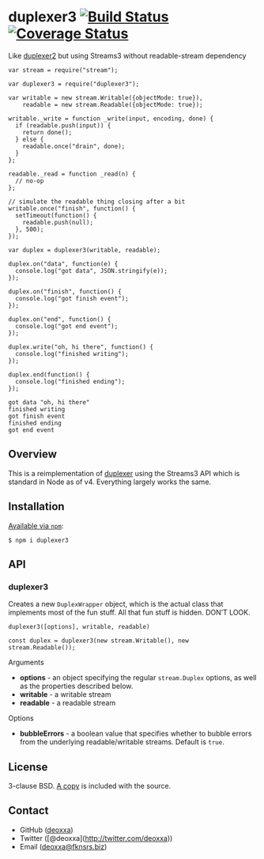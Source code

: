 duplexer3 [![Build Status](https://travis-ci.org/floatdrop/duplexer3.svg?branch=master)](https://travis-ci.org/floatdrop/duplexer3) [![Coverage Status](https://coveralls.io/repos/floatdrop/duplexer3/badge.svg?branch=master&service=github)](https://coveralls.io/github/floatdrop/duplexer3?branch=master)
==============================================================================================================================================================================================================================================================================================================

Like [duplexer2](https://github.com/deoxxa/duplexer2) but using Streams3 without readable-stream dependency

    var stream = require("stream");

    var duplexer3 = require("duplexer3");

    var writable = new stream.Writable({objectMode: true}),
        readable = new stream.Readable({objectMode: true});

    writable._write = function _write(input, encoding, done) {
      if (readable.push(input)) {
        return done();
      } else {
        readable.once("drain", done);
      }
    };

    readable._read = function _read(n) {
      // no-op
    };

    // simulate the readable thing closing after a bit
    writable.once("finish", function() {
      setTimeout(function() {
        readable.push(null);
      }, 500);
    });

    var duplex = duplexer3(writable, readable);

    duplex.on("data", function(e) {
      console.log("got data", JSON.stringify(e));
    });

    duplex.on("finish", function() {
      console.log("got finish event");
    });

    duplex.on("end", function() {
      console.log("got end event");
    });

    duplex.write("oh, hi there", function() {
      console.log("finished writing");
    });

    duplex.end(function() {
      console.log("finished ending");
    });

    got data "oh, hi there"
    finished writing
    got finish event
    finished ending
    got end event

Overview
--------

This is a reimplementation of [duplexer](https://www.npmjs.com/package/duplexer) using the Streams3 API which is standard in Node as of v4. Everything largely works the same.

Installation
------------

[Available via `npm`](https://docs.npmjs.com/cli/install):

    $ npm i duplexer3

API
---

### duplexer3

Creates a new `DuplexWrapper` object, which is the actual class that implements most of the fun stuff. All that fun stuff is hidden. DON’T LOOK.

    duplexer3([options], writable, readable)

    const duplex = duplexer3(new stream.Writable(), new stream.Readable());

Arguments

-   **options** - an object specifying the regular `stream.Duplex` options, as well as the properties described below.
-   **writable** - a writable stream
-   **readable** - a readable stream

Options

-   **bubbleErrors** - a boolean value that specifies whether to bubble errors from the underlying readable/writable streams. Default is `true`.

License
-------

3-clause BSD. [A copy](./LICENSE) is included with the source.

Contact
-------

-   GitHub ([deoxxa](http://github.com/deoxxa))
-   Twitter (<span class="citation" data-cites="deoxxa">\[@deoxxa\]</span>(http://twitter.com/deoxxa))
-   Email (<deoxxa@fknsrs.biz>)
